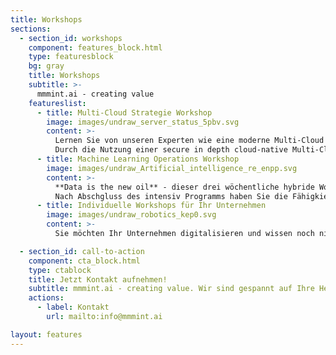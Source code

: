 ```yaml
---
title: Workshops
sections:
  - section_id: workshops
    component: features_block.html
    type: featuresblock
    bg: gray
    title: Workshops
    subtitle: >-
      mmmint.ai - creating value
    featureslist:
      - title: Multi-Cloud Strategie Workshop
        image: images/undraw_server_status_5pbv.svg
        content: >-
          Lernen Sie von unseren Experten wie eine moderne Multi-Cloud Strategie ihre Digitalen Transformation voran bringen kann. 
          Durch die Nutzung einer secure in depth cloud-native Multi-Cloud Strategie wird Ihre IT Transformation nicht nur deutlich modernisiert sondern gleichzeitig Zukunftssicher und deutlich verlässlichlicher gestaltet.
      - title: Machine Learning Operations Workshop
        image: images/undraw_Artificial_intelligence_re_enpp.svg
        content: >-
          **Data is the new oil** - dieser drei wöchentliche hybride Workshop Serie zu MLOps vermittelt Ihnen anhand von neusten Trainings Material sowie Hand-On Beratung wie Sie ihre Machine Learning Workloads in die Produktion bringen. 
          Nach Abschgluss des intensiv Programms haben Sie die Fähigkiet Ihre Bereistellung Geschwindigkeit von Machine Learning Alogrithmen in die Produktion deutlich zu erhöhen.
      - title: Individuelle Workshops für Ihr Unternehmen
        image: images/undraw_robotics_kep0.svg
        content: >-
          Sie möchten Ihr Unternehmen digitalisieren und wissen noch nicht wie? Wir bieten eine Reihe von Workshops zum Thema Digitaler Transformation.

  - section_id: call-to-action
    component: cta_block.html
    type: ctablock
    title: Jetzt Kontakt aufnehmen! 
    subtitle: mmmint.ai - creating value. Wir sind gespannt auf Ihre Herausforderung
    actions:
      - label: Kontakt
        url: mailto:info@mmmint.ai

layout: features
---
```

